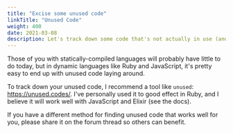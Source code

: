 ```yaml
---
title: "Excise some unused code"
linkTitle: "Unused Code"
weight: 400
date: 2021-03-08
description: Let's track down some code that's not actually in use (and delete it, naturally).
---
```


Those of you with statically-compiled languages will probably have little to do
today, but in dynamic languages like Ruby and JavaScript, it's pretty easy to
end up with unused code laying around.

To track down your unused code, I recommend a tool like `unused`:
https://unused.codes/. I've personally used it to good effect in Ruby, and I
believe it will work well with JavaScript and Elixir (see the docs).

If you have a different method for finding unused code that works well for you,
please share it on the forum thread so others can benefit.
